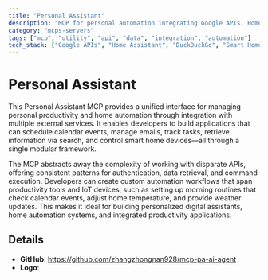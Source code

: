 ```yaml
---
title: "Personal Assistant"
description: "MCP for personal automation integrating Google APIs, Home Assistant, and DuckDuckGo for calendar, email, tasks, and smart home control."
category: "mcps-servers"
tags: ["mcp", "utility", "api", "data", "integration", "automation"]
tech_stack: ["Google APIs", "Home Assistant", "DuckDuckGo", "Smart Home", "Calendar Management"]
---
```


# Personal Assistant

This Personal Assistant MCP provides a unified interface for managing personal productivity and home automation through integration with multiple external services. It enables developers to build applications that can schedule calendar events, manage emails, track tasks, retrieve information via search, and control smart home devices—all through a single modular framework.

The MCP abstracts away the complexity of working with disparate APIs, offering consistent patterns for authentication, data retrieval, and command execution. Developers can create custom automation workflows that span productivity tools and IoT devices, such as setting up morning routines that check calendar events, adjust home temperature, and provide weather updates. This makes it ideal for building personalized digital assistants, home automation systems, and integrated productivity applications.

## Details

- **GitHub**: https://github.com/zhangzhongnan928/mcp-pa-ai-agent
- **Logo**: 
